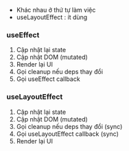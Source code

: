 - Khác nhau ở thứ tự làm việc
- useLayoutEffect : ít dùng

### useEffect

1. Cập nhật lại state
2. Cập nhật DOM (mutated)
3. Render lại UI
4. Gọi cleanup nếu deps thay đổi
5. Gọi useEffect callback

### useLayoutEffect 

1. Cập nhật lại state
2. Cập nhật DOM (mutated)
3. Gọi cleanup nếu deps thay đổi (sync)
4. Gọi useLayoutEffect callback (sync)
5. Render lại UI